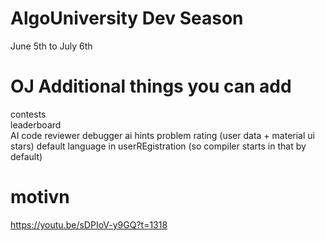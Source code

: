 # AlgoUniversity Dev Season

June 5th to July 6th

# OJ Additional things you can add

contests  
leaderboard  
AI code reviewer
debugger
ai hints
problem rating (user data + material ui stars)
default language in userREgistration (so compiler starts in that by default)

# motivn

https://youtu.be/sDPIoV-y9GQ?t=1318
